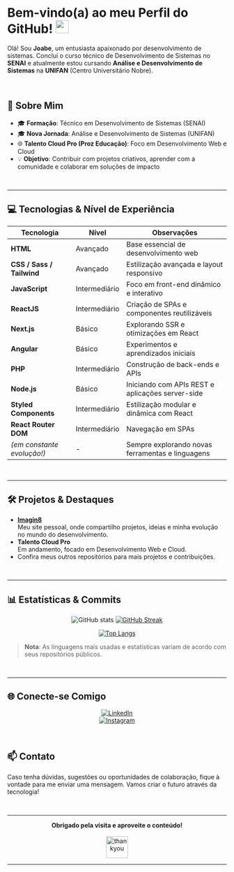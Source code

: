 <!-- Banner ou Imagem de Cabeçalho Opcional 
<div align="center">
  <img src="https://media.giphy.com/media/k0ijJhqrUP4T2EvmJ1/giphy.gif" width="600" alt="header"/>
</div>
-->

# **Bem-vindo(a) ao meu Perfil do GitHub!** <img src="https://media.giphy.com/media/hvRJCLFzcasrR4ia7z/giphy.gif" width="30">

Olá! Sou **Joabe**, um entusiasta apaixonado por desenvolvimento de sistemas. Concluí o curso técnico de Desenvolvimento de Sistemas no **SENAI** e atualmente estou cursando **Análise e Desenvolvimento de Sistemas** na **UNIFAN** (Centro Universitário Nobre).

<br>

## **🚀 Sobre Mim**
- 🎓 **Formação**: Técnico em Desenvolvimento de Sistemas (SENAI)  
- 🎓 **Nova Jornada**: Análise e Desenvolvimento de Sistemas (UNIFAN)  
- 🌐 **Talento Cloud Pro (Proz Educação)**: Foco em Desenvolvimento Web e Cloud  
- 💡 **Objetivo**: Contribuir com projetos criativos, aprender com a comunidade e colaborar em soluções de impacto

<br>

---

## **💻 Tecnologias & Nível de Experiência**

| Tecnologia                 | Nível         | Observações                                        |
|---------------------------|---------------|----------------------------------------------------|
| **HTML**                  | Avançado      | Base essencial de desenvolvimento web              |
| **CSS / Sass / Tailwind** | Avançado      | Estilização avançada e layout responsivo           |
| **JavaScript**            | Intermediário | Foco em front-end dinâmico e interativo            |
| **ReactJS**               | Intermediário | Criação de SPAs e componentes reutilizáveis        |
| **Next.js**               | Básico        | Explorando SSR e otimizações em React              |
| **Angular**               | Básico        | Experimentos e aprendizados iniciais               |
| **PHP**                   | Intermediário | Construção de back-ends e APIs                     |
| **Node.js**               | Básico        | Iniciando com APIs REST e aplicações server-side    |
| **Styled Components**     | Intermediário | Estilização modular e dinâmica com React           |
| **React Router DOM**      | Intermediário | Navegação em SPAs                                  |
| *(em constante evolução!)*| -             | Sempre explorando novas ferramentas e linguagens   |

<br>

---

## **🛠️ Projetos & Destaques**

- **[Imagin8](https://imagin-mu.vercel.app/inicio)**  
  Meu site pessoal, onde compartilho projetos, ideias e minha evolução no mundo do desenvolvimento.
- **Talento Cloud Pro**  
  Em andamento, focado em Desenvolvimento Web e Cloud.  
- Confira meus outros repositórios para mais projetos e contribuições.

<br>

---

## **📊 Estatísticas & Commits**

<div align="center">

<!-- Substitua 'SEU_USUARIO' abaixo pelo seu usuário do GitHub -->
![GitHub stats](https://github-readme-stats.vercel.app/api?username=joabe-nascimento&show_icons=true&theme=dracula&include_all_commits=true)
[![GitHub Streak](https://github-readme-streak-stats.herokuapp.com?user=joabe-nascimento&theme=dracula)](https://git.io/streak-stats)

[![Top Langs](https://github-readme-stats.vercel.app/api/top-langs/?username=joabe-nascimento&layout=compact&theme=dracula)](https://github.com/anuraghazra/github-readme-stats)

</div>

> **Nota**: As linguagens mais usadas e estatísticas variam de acordo com seus repositórios públicos.

<br>

---

## **🌐 Conecte-se Comigo**

<div align="center">
  
[![LinkedIn](https://img.shields.io/badge/LinkedIn-0077B5?style=for-the-badge&logo=linkedin&logoColor=white)](https://www.linkedin.com/in/joabe-nascimento-632345211/)  
[![Instagram](https://img.shields.io/badge/Instagram-E4405F?style=for-the-badge&logo=instagram&logoColor=white)](https://www.instagram.com/joabenascimentooficial/)

</div>

<br>

## **📫 Contato**

Caso tenha dúvidas, sugestões ou oportunidades de colaboração, fique à vontade para me enviar uma mensagem. Vamos criar o futuro através da tecnologia!

<br>

---

<div align="center">
  <strong>Obrigado pela visita e aproveite o conteúdo!</strong>
  <br><br>
  <img src="https://media.giphy.com/media/jTNG3RF6EwbkpD4LZx/giphy.gif" width="50" alt="thankyou"/>
</div>

---

<!-- Fim do README --> 
